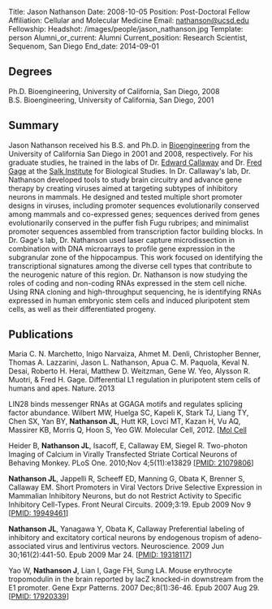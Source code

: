 Title: Jason Nathanson
Date: 2008-10-05
Position: Post-Doctoral Fellow
Affiliation: Cellular and Molecular Medicine
Email: nathanson@ucsd.edu
Fellowship:
Headshot: /images/people/jason_nathanson.jpg
Template: person
Alumni_or_current: Alumni
Current_position: Research Scientist, Sequenom, San Diego
End_date: 2014-09-01

## Degrees
Ph.D. Bioengineering, University of California, San Diego, 2008 <br>
B.S. Bioengineering, University of California, San Diego, 2001 <br>

## Summary
Jason Nathanson received his B.S. and Ph.D. in [Bioengineering](http://be.ucsd.edu/) from the University of California San Diego in 2001 and 2008, respectively. For his graduate studies, he trained in the labs of Dr. [Edward Callaway](http://www.salk.edu/faculty/callaway.html) and Dr. [Fred Gage](http://www.salk.edu/faculty/gage.html) at the [Salk Institute](http://www.salk.edu/) for Biological Studies. In Dr. Callaway's lab, Dr. Nathanson developed tools to study brain circuitry and advance gene therapy by creating viruses aimed at targeting subtypes of inhibitory neurons in mammals. He designed and tested multiple short promoter designs in viruses, including promoter sequences evolutionarily conserved among mammals and co-expressed genes; sequences derived from genes evolutionarily conserved in the puffer fish Fugu rubripes; and minimalist promoter sequences assembled from transcription factor building blocks.  In Dr. Gage's lab, Dr. Nathanson used laser capture microdissection in combination with DNA microarrays to profile gene expression in the subgranular zone of the hippocampus. This work focused on identifying the transcriptional signatures among the diverse cell types that contribute to the neurogenic nature of this region. Dr. Nathanson is now studying the roles of coding and non-coding RNAs expressed in the stem cell niche. Using RNA cloning and high-throughput sequencing, he is identifying RNAs expressed in human embryonic stem cells and induced pluripotent stem cells, as well as their differentiated progeny.

## Publications
Maria C. N. Marchetto, Inigo Narvaiza, Ahmet M. Denli, Christopher Benner, Thomas A. Lazzarini, Jason L. Nathanson, Apua C. M. Paquola, Keval N. Desai, Roberto H. Herai, Matthew D. Weitzman, Gene W. Yeo, Alysson R. Muotri, & Fred H. Gage. Differential L1 regulation in pluripotent stem cells of humans and apes. Nature. 2013

LIN28 binds messenger RNAs at GGAGA motifs and regulates splicing factor abundance. Wilbert MW, Huelga SC, Kapeli K, Stark TJ, Liang TY, Chen SX, Yan BY, **Nathanson JL**, Hutt KR, Lovci MT, Kazan H, Vu AQ, Massirer KB, Morris Q, Hoon S, Yeo GW. Molecular Cell, 2012. [[Mol Cell](http://www.cell.com/molecular-cell/abstract/S1097-2765(12)00690-9)

Heider B, **Nathanson JL**, Isacoff, E, Callaway EM, Siegel R. Two-photon Imaging of Calcium in Virally Transfected Striate Cortical Neurons of Behaving Monkey. PLoS One. 2010;Nov 4;5(11):e13829 [[PMID: 21079806](http://www.ncbi.nlm.nih.gov/pubmed/21079806)]

**Nathanson JL**, Jappelli R, Scheeff ED, Manning G, Obata K, Brenner S, Callaway EM. Short Promoters in Viral Vectors Drive Selective Expression in Mammalian Inhibitory Neurons, but do not Restrict Activity to Specific Inhibitory Cell-Types. Front Neural Circuits. 2009;3:19. Epub 2009 Nov 9 [[PMID: 19949461](http://www.ncbi.nlm.nih.gov/pubmed/19949461)]

**Nathanson JL**, Yanagawa Y, Obata K, Callaway Preferential labeling of inhibitory and excitatory cortical neurons by endogenous tropism of adeno-associated virus and lentivirus vectors. Neuroscience. 2009 Jun 30;161(2):441-50. Epub 2009 Mar 24. [[PMID: 19318117](http://www.ncbi.nlm.nih.gov/pubmed/19318117)]

Yao W, **Nathanson J**, Lian I, Gage FH, Sung LA. Mouse erythrocyte tropomodulin in the brain reported by lacZ knocked-in downstream from the E1 promoter. Gene Expr Patterns. 2007 Dec;8(1):36-46. Epub 2007 Aug 29. [[PMID: 17920339](http://www.ncbi.nlm.nih.gov/pubmed/17920339)]
